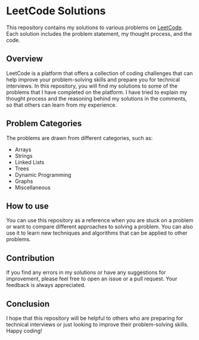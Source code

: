 # LeetCode Solutions
This repository contains my solutions to various problems on
[LeetCode](https://leetcode.com/). Each solution includes 
the problem statement, my thought process, and the code.

## Overview
LeetCode is a platform that offers a collection of coding 
challenges that can help improve your problem-solving skills 
and prepare you for technical interviews. 
In this repository, you will find my solutions to some of 
the problems that I have completed on the platform. 
I have tried to explain my thought process and the reasoning
behind my solutions in the comments, so that others can learn 
from my experience.

## Problem Categories
The problems are drawn from different categories, such as:
- Arrays
- Strings
- Linked Lists
- Trees
- Dynamic Programming
- Graphs
- Miscellaneous

## How to use
You can use this repository as a reference when you are stuck 
on a problem or want to compare different approaches to solving
a problem. You can also use it to learn new techniques and 
algorithms that can be applied to other problems.

## Contribution
If you find any errors in my solutions or have any suggestions 
for improvement, please feel free to open an issue or a pull 
request. Your feedback is always appreciated.

## Conclusion
I hope that this repository will be helpful to others who are preparing for technical interviews or just looking to improve their problem-solving skills. Happy coding!